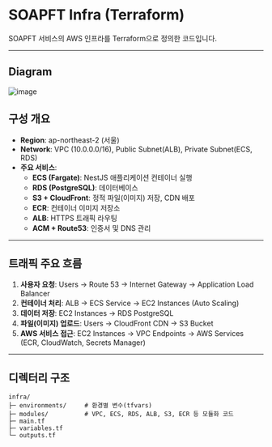 # SOAPFT Infra (Terraform)

SOAPFT 서비스의 AWS 인프라를 Terraform으로 정의한 코드입니다.

---

## Diagram

![image](https://nullisdefined.s3.ap-northeast-2.amazonaws.com/images/18d52b95cbd05768a72325cdd36203cd.png)

## 구성 개요

- **Region**: ap-northeast-2 (서울)
- **Network**: VPC (10.0.0.0/16), Public Subnet(ALB), Private Subnet(ECS, RDS)
- **주요 서비스**:
	- **ECS (Fargate)**: NestJS 애플리케이션 컨테이너 실행
	- **RDS (PostgreSQL)**: 데이터베이스
	- **S3 + CloudFront**: 정적 파일(이미지) 저장, CDN 배포
	- **ECR**: 컨테이너 이미지 저장소
	- **ALB**: HTTPS 트래픽 라우팅
	- **ACM + Route53**: 인증서 및 DNS 관리

---

## 트래픽 주요 흐름

1. **사용자 요청**: Users → Route 53 → Internet Gateway → Application Load Balancer
2. **컨테이너 처리**: ALB → ECS Service → EC2 Instances (Auto Scaling)
3. **데이터 저장**: EC2 Instances → RDS PostgreSQL
4. **파일(이미지) 업로드**: Users → CloudFront CDN → S3 Bucket
5. **AWS 서비스 접근**: EC2 Instances → VPC Endpoints → AWS Services (ECR, CloudWatch, Secrets Manager)

---

## 디렉터리 구조

```
infra/
├─ environments/     # 환경별 변수(tfvars)
├─ modules/          # VPC, ECS, RDS, ALB, S3, ECR 등 모듈화 코드
├─ main.tf
├─ variables.tf
└─ outputs.tf
```
